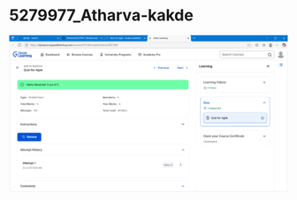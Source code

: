 # 5279977_Atharva-kakde
<img src="https://github.com/Atharvv42/5279977_Atharva-kakde/blob/main/SDLC/GL_certificate.png" alt="image" >